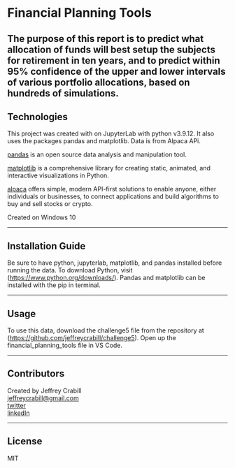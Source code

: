 # Financial Planning Tools
The purpose of this report is to predict what allocation of funds will best setup the subjects for retirement in ten years, and to predict within 95% confidence of the upper and lower intervals of various portfolio allocations, based on hundreds of simulations.
---

## Technologies
This project was created with on JupyterLab with python v3.9.12.  It also uses the packages pandas and matplotlib.  Data is from Alpaca APi.

[pandas](https://pandas.pydata.org/) is an open source data analysis and manipulation tool.

[matplotlib](https://matplotlib.org/) is a comprehensive library for creating static, animated, and interactive visualizations in Python.

[alpaca](https://alpaca.markets/) offers simple, modern API-first solutions to enable anyone, either individuals or businesses, to connect applications and build algorithms to buy and sell stocks or crypto.

Created on Windows 10

---

## Installation Guide

Be sure to have python, jupyterlab, matplotlib, and pandas installed before running the data.  To download Python, visit (https://www.python.org/downloads/).  Pandas and matplotlib can be installed with the pip in terminal.  

---

## Usage
To use this data, download the challenge5 file from the repository at (https://github.com/jeffreycrabill/challenge5).  Open up the financial_planning_tools file in VS Code.


---

## Contributors
Created by Jeffrey Crabill  
jeffreycrabill@gmail.com  
[twitter](twitter.com/jeffcrabill)  
[linkedIn](linkedin.com/jeffreycrabill)  

---

## License

MIT